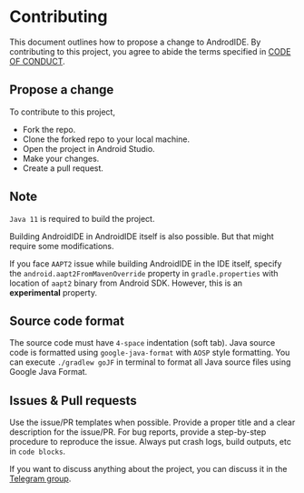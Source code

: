 # Contributing
This document outlines how to propose a change to AndrodIDE. By contributing to this project, you agree to abide the terms specified in [CODE OF CONDUCT](./CODE_OF_CONDUCT.md).

## Propose a change
To contribute to this project,
- Fork the repo.
- Clone the forked repo to your local machine.
- Open the project in Android Studio.
- Make your changes.
- Create a pull request.

## Note
`Java 11` is required to build the project. 

Building AndroidIDE in AndroidIDE itself is also possible. But that might require some modifications.

If you face `AAPT2` issue while building AndroidIDE in the IDE itself, specify the `android.aapt2FromMavenOverride` property in `gradle.properties` with location of `aapt2` binary from Android SDK. However, this is an **experimental** property.

## Source code format
The source code must have `4-space` indentation (soft tab). Java source code is formatted using `google-java-format` with `AOSP` style formatting. You can execute `./gradlew goJF` in terminal to format all Java source files using Google Java Format.

## Issues & Pull requests
Use the issue/PR templates when possible. Provide a proper title and a clear description for the issue/PR. For bug reports, provide a step-by-step procedure to reproduce the issue. Always put crash logs, build outputs, etc in `code blocks`.

If you want to discuss anything about the project, you can discuss it in the [Telegram group](https://t.me/androidide_discussions).